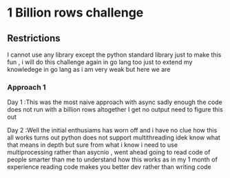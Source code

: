 # 1 Billion rows challenge

## Restrictions
I cannot use any library except the python standard library just to make this fun , i will do this challenge again in go lang too just to extend my knowledege in go lang as i am very weak but here we are 

### Approach 1  
Day 1 :This was the most naive approach with async sadly enough the code does not run with a billion rows altogether I get no output need to figure this out

Day 2 :Well the initial enthusiams has worn off and i have no clue how this all works turns out python does not support multithreading idek know what that means in depth but sure from what i know i need to use multiprocessing rather than asycnio , went ahead going to read code of people smarter than me to understand how this works as in my 1 month of experience reading code makes you better dev rather than writing code